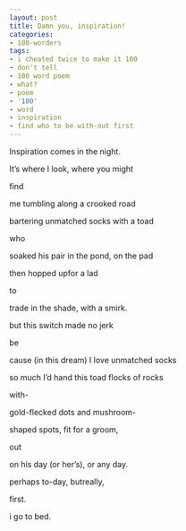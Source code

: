 ```yaml
---
layout: post
title: Damn you, inspiration!
categories:
- 100-worders
tags:
- i cheated twice to make it 100
- don't tell
- 100 word poem
- what?
- poem
- '100'
- word
- inspiration
- find who to be with-out first
---
```

Inspiration comes in the night.

It’s where I look, where you might 

find

me tumbling along a crooked road

bartering unmatched socks with a toad 

who

soaked his pair in the pond, on the pad

then hopped upfor a lad

to

trade in the shade, with a smirk.

but this switch made no jerk

be

cause (in this dream) I love unmatched socks

so much I’d hand this toad flocks of rocks

with-

gold-flecked dots and mushroom-

shaped spots, fit for a groom,

out

on his day (or her’s), or any day.

perhaps to-day, butreally,

first.

i go to bed.
